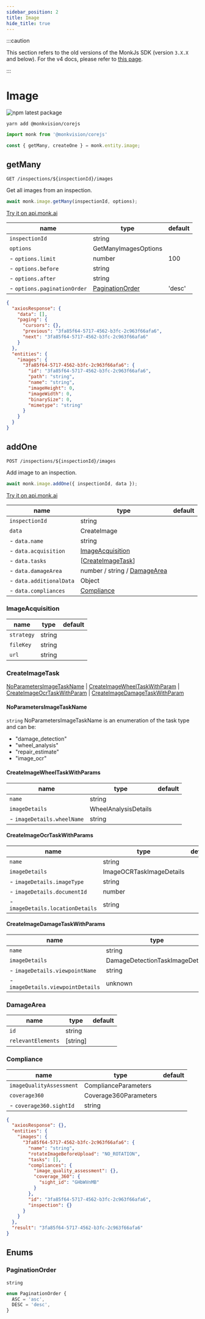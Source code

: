 ```yaml
---
sidebar_position: 2
title: Image
hide_title: true
---
```


:::caution

This section refers to the old versions of the MonkJs SDK (version `3.X.X` and below). For the v4 docs, please refer to
[this page](docs/introduction.md).

:::

# Image

![npm latest package](https://img.shields.io/npm/v/@monkvision/corejs/latest.svg)

```yarn
yarn add @monkvision/corejs
```

```js
import monk from '@monkvision/corejs'

const { getMany, createOne } = monk.entity.image;
```

## getMany
`GET /inspections/${inspectionId}/images`

Get all images from an inspection.

```javascript
await monk.image.getMany(inspectionId, options);
```

[Try it on api.monk.ai](https://api.monk.ai/v1/apidocs/#/Image/get_images_of_inspection)

| **name**                    | **type**                            | **default** |
|-----------------------------|-------------------------------------|-------------|
| `inspectionId`              | string                              |             |
| `options`                   | GetManyImagesOptions                |             |
| - `options.limit`           | number                              | 100         |
| - `options.before`          | string                              |             |
| - `options.after`           | string                              |             |
| - `options.paginationOrder` | [PaginationOrder](#paginationorder) | 'desc'      |

```json
{
  "axiosResponse": {
    "data": [],
    "paging": {
      "cursors": {},
      "previous": "3fa85f64-5717-4562-b3fc-2c963f66afa6",
      "next": "3fa85f64-5717-4562-b3fc-2c963f66afa6"
    }
  },
  "entities": {
    "images": {
      "3fa85f64-5717-4562-b3fc-2c963f66afa6": {
        "id": "3fa85f64-5717-4562-b3fc-2c963f66afa6",
        "path": "string",
        "name": "string",
        "imageHeight": 0,
        "imageWidth": 0,
        "binarySize": 0,
        "mimetype": "string"
      }
    }
  }
}
```

## addOne
`POST /inspections/${inspectionId}/images`

Add image to an inspection.

```javascript
await monk.image.addOne({ inspectionId, data });
```

[Try it on api.monk.ai](https://api.monk.ai/v1/apidocs/#/Image/add_image_to_inspection)

| **name**                                 | **type**                                    | **default** |
|------------------------------------------|---------------------------------------------|-------------|
| `inspectionId`                           | string                                      |             |
| `data`                                   | CreateImage                                 |             |
| - `data.name`                            | string                                      |             |
| - `data.acquisition`                     | [ImageAcquisition](#imageacquisition)       |             |
| - `data.tasks`                           | \[[CreateImageTask](#createimagetask)\]     |             |
| - `data.damageArea`                      | number / string / [DamageArea](#damagearea) |             |
| - `data.additionalData`                  | Object                                      |             |
| - `data.compliances`                     | [Compliance](#compliance)                   |             |

### ImageAcquisition

| **name**   | **type**            | **default** |
|------------|---------------------|-------------|
| `strategy` | string              |             |
| `fileKey`  | string              |             |
| `url`      | string              |             |

### CreateImageTask
[NoParametersImageTaskName](#noparametersimagetaskname) | [CreateImageWheelTaskWithParam](#createimagewheeltaskwithparams) | [CreateImageOcrTaskWithParam](#createimageocrtaskwithparams) | [CreateImageDamageTaskWithParam](#createimagedamagetaskwithparams)

#### NoParametersImageTaskName
```string```
NoParametersImageTaskName is an enumeration of the task type and can be:
* "damage_detection"
* "wheel_analysis"
* "repair_estimate"
* "image_ocr"

#### CreateImageWheelTaskWithParams
| **name**                   | **type**             | **default** |
|----------------------------|----------------------|-------------|
| `name`                     | string               |             |
| `imageDetails`             | WheelAnalysisDetails |             |
| - `imageDetails.wheelName` | string               |             |

#### CreateImageOcrTaskWithParams
| **name**                         | **type**                 | **default** |
|----------------------------------|--------------------------|-------------|
| `name`                           | string                   |             |
| `imageDetails`                   | ImageOCRTaskImageDetails |             |
| - `imageDetails.imageType`       | string                   |             |
| - `imageDetails.documentId`      | number                   |             |
| - `imageDetails.locationDetails` | string                   |             |

#### CreateImageDamageTaskWithParams
| **name**                          | **type**                        | **default** |
|-----------------------------------|---------------------------------|-------------|
| `name`                            | string                          |             |
| `imageDetails`                    | DamageDetectionTaskImageDetails |             |
| - `imageDetails.viewpointName`    | string                          |             |
| - `imageDetails.viewpointDetails` | unknown                         |             |

### DamageArea
| **name**                              | **type**   | **default** |
|---------------------------------------|------------|-------------|
| `id`                                  | string     |             |
| `relevantElements`                    | \[string\] |             |

### Compliance
| **name**                 | **type**              | **default** |
|--------------------------|-----------------------|-------------|
| `imageQualityAssessment` | ComplianceParameters  |             |
| `coverage360`            | Coverage360Parameters |             |
| - `coverage360.sightId`  | string                |             |


```json
{
  "axiosResponse": {},
  "entities": {
    "images": {
      "3fa85f64-5717-4562-b3fc-2c963f66afa6": {
        "name": "string",
        "rotateImageBeforeUpload": "NO_ROTATION",
        "tasks": [],
        "compliances": {
          "image_quality_assessment": {},
          "coverage_360": {
            "sight_id": "GHbWVnMB"
          }
        },
        "id": "3fa85f64-5717-4562-b3fc-2c963f66afa6",
        "inspection": {}
      }
    }
  },
  "result": "3fa85f64-5717-4562-b3fc-2c963f66afa6"
}
```

## Enums
### PaginationOrder
`string`
```ts
enum PaginationOrder {
  ASC = 'asc',
  DESC = 'desc',
}
```
